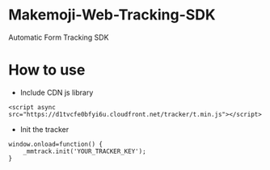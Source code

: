 # Makemoji-Web-Tracking-SDK

Automatic Form Tracking SDK

# How to use

- Include CDN js library

`<script async src="https://d1tvcfe0bfyi6u.cloudfront.net/tracker/t.min.js"></script>`

- Init the tracker

```
window.onload=function() {
	_mmtrack.init('YOUR_TRACKER_KEY');
}
```
